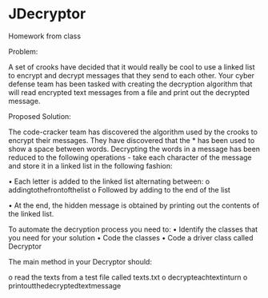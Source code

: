 # JDecryptor
Homework from class

Problem:

A set of crooks have decided that it would really be cool to use a linked list to encrypt and decrypt messages that they send to each other. Your cyber defense team has been tasked with creating the decryption algorithm that will read encrypted text messages from a file and print out the decrypted message.

Proposed Solution:

The code-cracker team has discovered the algorithm used by the crooks to encrypt their messages.
They have discovered that the * has been used to show a space between words. Decrypting the words in a message has been reduced to the following operations - take each character of the message and store it in a linked list in the following fashion:

• Each letter is added to the linked list alternating between: 
o addingtothefrontofthelist
o Followed by adding to the end of the list

• At the end, the hidden message is obtained by printing out the contents of the linked list. 

To automate the decryption process you need to:
• Identify the classes that you need for your solution
• Code the classes
• Code a driver class called Decryptor

The main method in your Decryptor should:

o read the texts from a test file called texts.txt 
o decrypteachtextinturn
o printoutthedecryptedtextmessage

